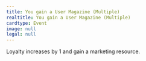 ```yaml
---
title: You gain a User Magazine (Multiple)
realtitle: You gain a User Magazine (Multiple)
cardtype: Event
image: null
legal: null
---
```


Loyalty increases by 1 and gain a marketing resource.
